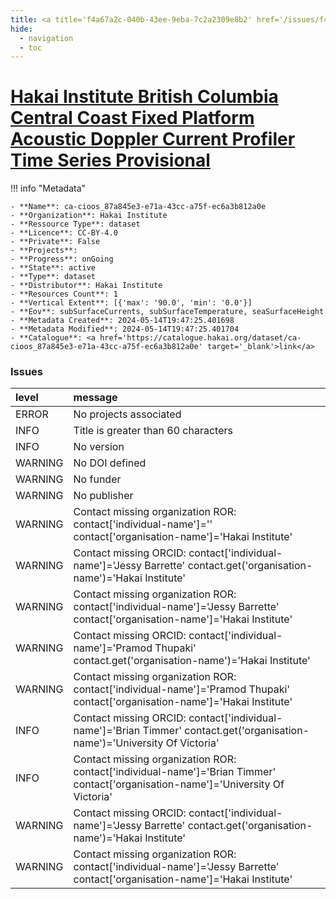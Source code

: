```yaml
---
title: <a title='f4a67a2c-040b-43ee-9eba-7c2a2309e8b2' href='/issues/f4a67a2c-040b-43ee-9eba-7c2a2309e8b2/' target='_blank'>Hakai Institute British Columbia Central Coast Fixed Platform Acoustic Doppler Current Profiler Time Series Provisional</a>
hide:
  - navigation
  - toc
---
```


# <a title='f4a67a2c-040b-43ee-9eba-7c2a2309e8b2' href='/issues/f4a67a2c-040b-43ee-9eba-7c2a2309e8b2/' target='_blank'>Hakai Institute British Columbia Central Coast Fixed Platform Acoustic Doppler Current Profiler Time Series Provisional</a>

<div id='map'></div>

!!! info "Metadata"
    
    - **Name**: ca-cioos_87a845e3-e71a-43cc-a75f-ec6a3b812a0e 
    - **Organization**: Hakai Institute 
    - **Ressource Type**: dataset 
    - **Licence**: CC-BY-4.0 
    - **Private**: False 
    - **Projects**:  
    - **Progress**: onGoing 
    - **State**: active 
    - **Type**: dataset 
    - **Distributor**: Hakai Institute 
    - **Resources Count**: 1 
    - **Vertical Extent**: [{'max': '90.0', 'min': '0.0'}] 
    - **Eov**: subSurfaceCurrents, subSurfaceTemperature, seaSurfaceHeight 
    - **Metadata Created**: 2024-05-14T19:47:25.401698 
    - **Metadata Modified**: 2024-05-14T19:47:25.401704 
    - **Catalogue**: <a href='https://catalogue.hakai.org/dataset/ca-cioos_87a845e3-e71a-43cc-a75f-ec6a3b812a0e' target='_blank'>link</a> 

### Issues

| level   | message                                                                                                                            |
|:--------|:-----------------------------------------------------------------------------------------------------------------------------------|
| ERROR   | No projects associated                                                                                                             |
| INFO    | Title is greater than 60 characters                                                                                                |
| INFO    | No version                                                                                                                         |
| WARNING | No DOI defined                                                                                                                     |
| WARNING | No funder                                                                                                                          |
| WARNING | No publisher                                                                                                                       |
| WARNING | Contact missing organization ROR:  contact['individual-name']='' contact['organisation-name']='Hakai Institute'                    |
| WARNING | Contact missing ORCID: contact['individual-name']='Jessy Barrette' contact.get('organisation-name')='Hakai Institute'              |
| WARNING | Contact missing organization ROR:  contact['individual-name']='Jessy Barrette' contact['organisation-name']='Hakai Institute'      |
| WARNING | Contact missing ORCID: contact['individual-name']='Pramod Thupaki' contact.get('organisation-name')='Hakai Institute'              |
| WARNING | Contact missing organization ROR:  contact['individual-name']='Pramod Thupaki' contact['organisation-name']='Hakai Institute'      |
| INFO    | Contact missing ORCID: contact['individual-name']='Brian Timmer' contact.get('organisation-name')='University Of Victoria'         |
| INFO    | Contact missing organization ROR:  contact['individual-name']='Brian Timmer' contact['organisation-name']='University Of Victoria' |
| WARNING | Contact missing ORCID: contact['individual-name']='Jessy Barrette' contact.get('organisation-name')='Hakai Institute'              |
| WARNING | Contact missing organization ROR:  contact['individual-name']='Jessy Barrette' contact['organisation-name']='Hakai Institute'      |

<script>
   document.addEventListener("DOMContentLoaded", function() {
    var map = L.map('map').setView([51.505, -125.09], 5);
    L.tileLayer('https://tile.openstreetmap.org/{z}/{x}/{y}.png', {
        maxZoom: 19,
        attribution: '&copy; <a href="http://www.openstreetmap.org/copyright">OpenStreetMap</a>'
    }).addTo(map);
    var geojsonFeature = {
        "type": "Feature",
        "properties": {
            "name" : "<a title='f4a67a2c-040b-43ee-9eba-7c2a2309e8b2' href='/issues/f4a67a2c-040b-43ee-9eba-7c2a2309e8b2/' target='_blank'>Hakai Institute British Columbia Central Coast Fixed Platform Acoustic Doppler Current Profiler Time Series Provisional</a>"
        },
        "geometry": {'type': 'Polygon', 'coordinates': [[[-128.2, 51.61], [-128.6, 51.95], [-128.2, 52.04], [-127.8, 51.61], [-125.0, 50.12], [-125.2, 50.04], [-125.2, 50.04], [-125.2, 50.04], [-128.2, 51.61]]]}
    }
    L.geoJSON(geojsonFeature).addTo(map);
   })
</script>